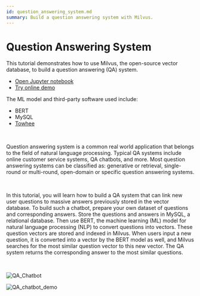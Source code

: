 ```yaml
---
id: question_answering_system.md
summary: Build a question answering system with Milvus.  
---
```


# Question Answering System 

This tutorial demonstrates how to use Milvus, the open-source vector database, to build a question answering (QA) system.
- [Open Jupyter notebook](https://github.com/towhee-io/examples/tree/main/nlp/question_answering)
- [Try online demo](https://milvus.io/milvus-demos/)

The ML model and third-party software used include:
- BERT
- MySQL
- [Towhee](https://towhee.io/)

</br>

Question answering system is a common real world application that belongs to the field of natural language processing. Typical QA systems include online customer service systems, QA chatbots, and more. Most question answering systems can be classified as: generative or retrieval, single-round or multi-round, open-domain or specific question answering systems.

</br>

In this tutorial, you will learn how to build a QA system that can link new user questions to massive answers previously stored in the vector database. To build such a chatbot, prepare your own dataset of questions and corresponding answers. Store the questions and answers in MySQL, a relational database. Then use BERT, the machine learning (ML) model for natural language processing (NLP) to convert questions into vectors. These question vectors are stored and indexed in Milvus.  When users input a new question, it is converted into a vector by the BERT model as well, and Milvus searches for the most similar question vector to this new vector. The QA system returns the corresponding answer to the most similar questions.

</br>

![QA_Chatbot](../../../assets/qa_chatbot.png "Workflow of a QA chatbot.")


![QA_chatbot_demo](../../../assets/qa_chatbot_demo.png "Demo of a QA chatbot.")


